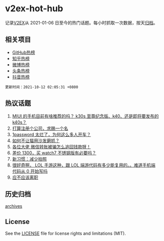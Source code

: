 # v2ex-hot-hub

 记录[V2EX](https://www.v2ex.com/)从 2021-01-06 日至今的热门话题。每小时抓取一次数据，按天[归档](archives)。
 
 ## 相关项目

- [GitHub热榜](https://github.com/snaildev/github-hot-hub)
- [知乎热榜](https://github.com/snaildev/zhihu-hot-hub)
- [微博热榜](https://github.com/snaildev/weibo-hot-hub)
- [头条热榜](https://github.com/snaildev/toutiao-hot-hub)
- [抖音热榜](https://github.com/snaildev/douyin-hot-hub)


 `更新时间：2021-10-12 02:05:31 +0800`

## 热议话题

1. [MIUI 的手机目前有啥推荐的吗？ k30s 至尊纪念版、k40、还是即将要发布的 k40s？](https://www.v2ex.com/t/806981)
1. [打算注册个公司，求赐一个名](https://www.v2ex.com/t/806941)
1. [1password 太烂了，为何这么多人开车？](https://www.v2ex.com/t/806965)
1. [如何不让猫用沙发磨抓？](https://www.v2ex.com/t/806972)
1. [各位大佬 微信转账被骗怎么追回钱款呀！](https://www.v2ex.com/t/806931)
1. [差价 1300，买 watch7 不锈钢版有必要吗？](https://www.v2ex.com/t/806940)
1. [新习惯：减少拍照](https://www.v2ex.com/t/806970)
1. [很好奇啊， LOL 手游这种，跟 LOL 端游代码有多少能复用的。。难道手机端代码从 0 开始写吗](https://www.v2ex.com/t/807036)
1. [应不应该离职](https://www.v2ex.com/t/807016)

## 历史归档

[archives](archives)

## License

See the [LICENSE](LICENSE) file for license rights and limitations (MIT).
